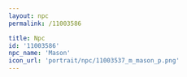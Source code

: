 ```yaml
---
layout: npc
permalink: /11003586

title: Npc
id: '11003586'
npc_name: 'Mason'
icon_url: 'portrait/npc/11003537_m_mason_p.png'
---
```


